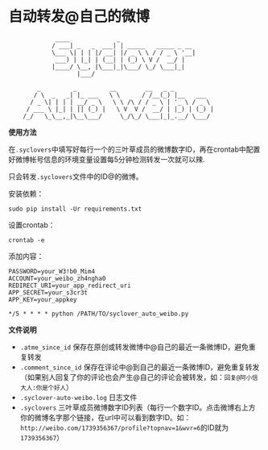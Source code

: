 自动转发@自己的微博
===================

                 ____             _
                / ___| _   _  ___| | _____   _____ _ __
                \___ \| | | |/ __| |/ _ \ \ / / _ \ '__|
                 ___) | |_| | (__| | (_) \ V /  __/ |
                |____/ \__, |\___|_|\___/ \_/ \___|_|
                       |___/

            _         _         __        __   _ _
           / \  _   _| |_ ___   \ \      / /__(_) |__   ___
          / _ \| | | | __/ _ \   \ \ /\ / / _ \ | '_ \ / _ \
         / ___ \ |_| | || (_) |   \ V  V /  __/ | |_) | (_) |
        /_/   \_\__,_|\__\___/     \_/\_/ \___|_|_.__/ \___/




**使用方法**

在`.syclovers`中填写好每行一个的三叶草成员的微博数字ID，再在crontab中配置好微博帐号信息的环境变量设置每5分钟检测转发一次就可以辣.

只会转发`.syclovers`文件中的ID@的微博。

安装依赖：

    sudo pip install -Ur requirements.txt

设置crontab：

    crontab -e

添加内容：

    PASSWORD=your_W3!b0_Mim4
    ACCOUNT=your_weibo_zh4ngha0
    REDIRECT_URI=your_app_redirect_uri
    APP_SECRET=your_s3cr3t
    APP_KEY=your_appkey

    */5 * * * * python /PATH/TO/syclover_auto_weibo.py

**文件说明**

- `.atme_since_id` 保存在原创或转发微博中@自己的最近一条微博ID，避免重复转发
- `.comment_since_id` 保存在评论中@到自己的最近一条微博ID，避免重复转发（如果别人回复了你的评论也会产生@自己的评论会被转发，如：`回复@阿小信大人:你是个好人`）
- `.syclover-auto-weibo.log` 日志文件
- `.syclovers` 三叶草成员微博数字ID列表（每行一个数字ID。点击微博右上方你的微博名字那个链接，在url中可以看到数字ID。如：`http://weibo.com/1739356367/profile?topnav=1&wvr=6`的ID就为`1739356367`）
